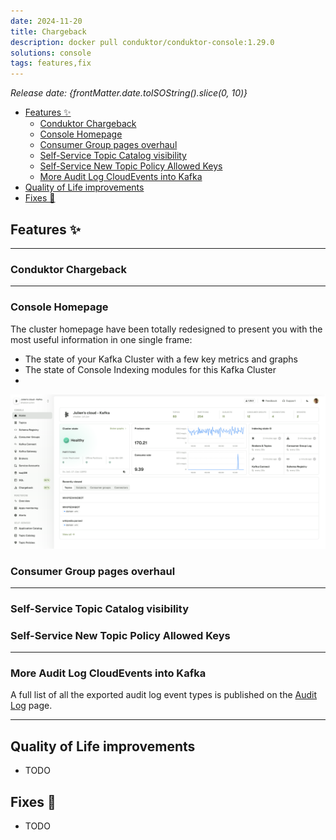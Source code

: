 ```yaml
---
date: 2024-11-20
title: Chargeback
description: docker pull conduktor/conduktor-console:1.29.0
solutions: console
tags: features,fix
---
```


*Release date: {frontMatter.date.toISOString().slice(0, 10)}*


- [Features ✨](#features-)
  - [Conduktor Chargeback](#conduktor-chargeback)
  - [Console Homepage](#console-homepage)
  - [Consumer Group pages overhaul](#consumer-group-pages-overhaul)
  - [Self-Service Topic Catalog visibility](#self-service-topic-catalog-visibility)
  - [Self-Service New Topic Policy Allowed Keys](#self-service-new-topic-policy-allowed-keys)
  - [More Audit Log CloudEvents into Kafka](#more-audit-log-cloudevents-into-kafka)
- [Quality of Life improvements](#quality-of-life-improvements)
- [Fixes 🔨](#fixes-)

## Features ✨

***

### Conduktor Chargeback

***

### Console Homepage
The cluster homepage have been totally redesigned to present you with the most useful information in one single frame:
- The state of your Kafka Cluster with a few key metrics and graphs
- The state of Console Indexing modules for this Kafka Cluster
- 
![Kafka Connect Wizard](/images/changelog/platform/v29/console-homepage.png)

### Consumer Group pages overhaul

***

### Self-Service Topic Catalog visibility

### Self-Service New Topic Policy Allowed Keys

***

### More Audit Log CloudEvents into Kafka

A full list of all the exported audit log event types is published on the [Audit Log](/platform/navigation/settings/audit-log/#exportable-audit-log-events) page.


***

## Quality of Life improvements
- TODO

## Fixes 🔨
- TODO